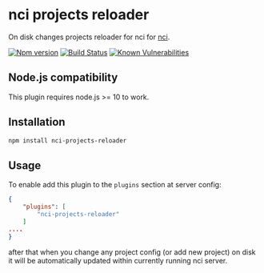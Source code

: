 # nci projects reloader

On disk changes projects reloader for nci for [nci](https://github.com/node-ci/nci).

[![Npm version](https://img.shields.io/npm/v/nci-projects-reloader.svg)](https://www.npmjs.org/package/nci-projects-reloader)
[![Build Status](https://travis-ci.org/node-ci/nci-projects-reloader.svg?branch=master)](https://travis-ci.org/node-ci/nci-projects-reloader)
[![Known Vulnerabilities](https://snyk.io/test/npm/nci-projects-reloader/badge.svg)](https://snyk.io/test/npm/nci-projects-reloader)


## Node.js compatibility

This plugin requires node.js >= 10 to work.


## Installation

```sh
npm install nci-projects-reloader
```

## Usage

To enable add this plugin to the `plugins` section at server config:

```json
{
    "plugins": [
        "nci-projects-reloader"
    ]
....
}
```

after that when you change any project config (or add new project) on disk it
will be automatically updated within currently running nci server.

